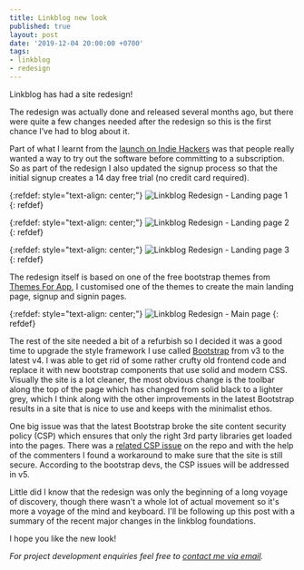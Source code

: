 ```yaml
---
title: Linkblog new look
published: true
layout: post
date: '2019-12-04 20:00:00 +0700'
tags:
- linkblog
- redesign
---
```


Linkblog has had a site redesign!

The redesign was actually done and released several months ago, but there were quite a few changes needed after the redesign so this is the first chance I’ve had to blog about it.

Part of what I learnt from the [launch on Indie Hackers]({{site.baseurl}}/2018/06/26/launch_on_indie_hackers.html) was that people really wanted a way to try out the software before committing to a subscription. So as part of the redesign I also updated the signup process so that the initial signup creates a 14 day free trial (no credit card required).

{:refdef: style="text-align: center;"}
![Linkblog Redesign - Landing page 1]({{site.baseurl}}/assets/images/redesign2018-landing-page1.png)
{: refdef}

{:refdef: style="text-align: center;"}
![Linkblog Redesign - Landing page 2]({{site.baseurl}}/assets/images/redesign2018-landing-page2.png)
{: refdef}

{:refdef: style="text-align: center;"}
![Linkblog Redesign - Landing page 3]({{site.baseurl}}/assets/images/redesign2018-landing-page3.png)
{: refdef}

The redesign itself is based on one of the free bootstrap themes from [Themes For App](https://themesfor.app), I customised one of the themes to create the main landing page, signup and signin pages.

{:refdef: style="text-align: center;"}
![Linkblog Redesign - Main page]({{site.baseurl}}/assets/images/redesign2018-main-page.png)
{: refdef}

The rest of the site needed a bit of a refurbish so I decided it was a good time to upgrade the style framework I use called [Bootstrap](https://getbootstrap.com) from v3 to the latest v4. I was able to get rid of some rather crufty old frontend code and replace it with new bootstrap components that use solid and modern CSS. Visually the site is a lot cleaner, the most obvious change is the toolbar along the top of the page which has changed from solid black to a lighter grey, which I think along with the other improvements in the latest Bootstrap results in a site that is nice to use and keeps with the minimalist ethos.

One big issue was that the latest Bootstrap broke the site content security policy (CSP) which ensures that only the right 3rd party libraries get loaded into the pages. There was a [related CSP issue](https://github.com/twbs/bootstrap/issues/25394#issuecomment-443697450) on the repo and with the help of the commenters I found a workaround to make sure that the site is still secure. According to the bootstrap devs, the CSP issues will be addressed in v5.

Little did I know that the redesign was only the beginning of a long voyage of discovery, though there wasn't a whole lot of actual movement so it's more a voyage of the mind and keyboard. I'll be following up this post with a summary of the recent major changes in the linkblog foundations.

I hope you like the new look!

*For project development enquiries feel free to [contact me via email]({{site.baseurl}}/about).*